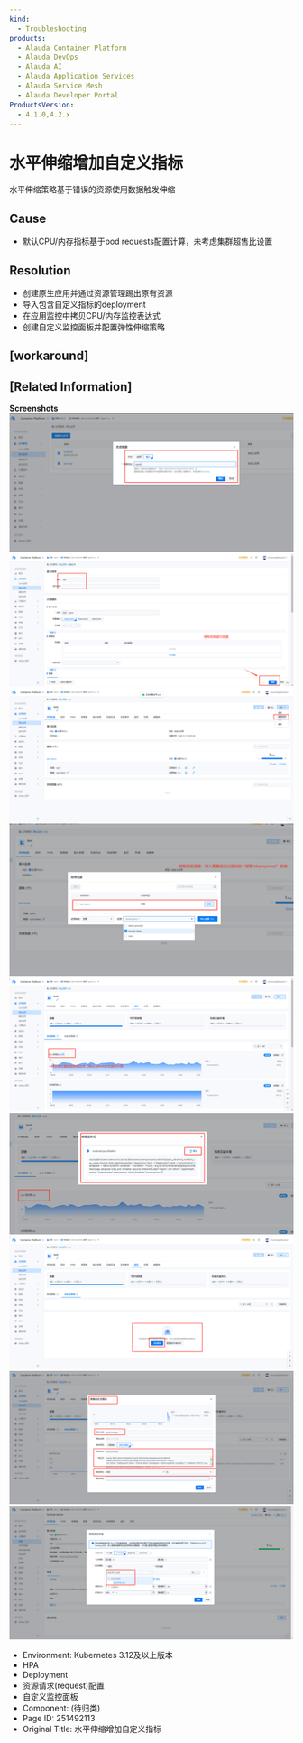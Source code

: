 ```yaml
---
kind:
  - Troubleshooting
products:
  - Alauda Container Platform
  - Alauda DevOps
  - Alauda AI
  - Alauda Application Services
  - Alauda Service Mesh
  - Alauda Developer Portal
ProductsVersion:
  - 4.1.0,4.2.x
---
```

<!-- A type of document that involves encountering a fault, diagnosing it, performing root cause analysis, and providing solutions. -->

# 水平伸缩增加自定义指标

水平伸缩策略基于错误的资源使用数据触发伸缩

## Cause
- 默认CPU/内存指标基于pod requests配置计算，未考虑集群超售比设置

## Resolution
- 创建原生应用并通过资源管理踢出原有资源
- 导入包含自定义指标的deployment
- 在应用监控中拷贝CPU/内存监控表达式
- 创建自定义监控面板并配置弹性伸缩策略

## [workaround]

## [Related Information]
**Screenshots**
![](assets/shui-ping-shen-suo-zeng-jia-zi-ding-yi-zhi-biao/image-2024-12-11_10-50-47.png)
![](assets/shui-ping-shen-suo-zeng-jia-zi-ding-yi-zhi-biao/image-2024-12-11_10-52-25.png)
![](assets/shui-ping-shen-suo-zeng-jia-zi-ding-yi-zhi-biao/image-2024-12-11_10-52-39.png)
![](assets/shui-ping-shen-suo-zeng-jia-zi-ding-yi-zhi-biao/image-2024-12-11_10-55-41.png)
![](assets/shui-ping-shen-suo-zeng-jia-zi-ding-yi-zhi-biao/image-2024-12-11_10-57-57.png)
![](assets/shui-ping-shen-suo-zeng-jia-zi-ding-yi-zhi-biao/image-2024-12-11_10-58-51.png)
![](assets/shui-ping-shen-suo-zeng-jia-zi-ding-yi-zhi-biao/image-2024-12-11_10-59-18.png)
![](assets/shui-ping-shen-suo-zeng-jia-zi-ding-yi-zhi-biao/image-2024-12-11_11-0-49.png)
![](assets/shui-ping-shen-suo-zeng-jia-zi-ding-yi-zhi-biao/image-2024-12-11_11-1-29.png)
- Environment: Kubernetes 3.12及以上版本
- HPA
- Deployment
- 资源请求(request)配置
- 自定义监控面板
- Component: (待归类)
- Page ID: 251492113
- Original Title: 水平伸缩增加自定义指标

